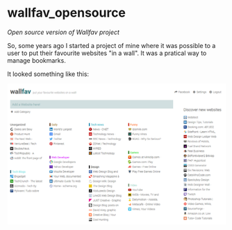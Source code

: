 # wallfav_opensource
*Open source version of Wallfav project*

So, some years ago I started a project of mine where it was possible to a user to put their favourite websites "in a wall". It was a pratical way to manage bookmarks.

It looked something like this:

<img src="public/img/app-bg.png">

